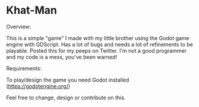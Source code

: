 # Khat-Man

Overview:

This is a simple "game" I made with my little brother using the Godot game engine with GDScript. Has a lot of bugs and needs a lot of refinements to be playable. Posted this for my peeps on Twitter. I'm not a good programmer and my code is a mess, you've been warned!

Requirements:

To play/design the game you need Godot installed (https://godotengine.org/)

Feel free to change, design or contribute on this.

